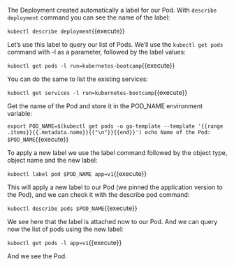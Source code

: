 The Deployment created automatically a label for our Pod. With `describe deployment` command you can see the name of the label:

`kubectl describe deployment`{{execute}}

Let’s use this label to query our list of Pods. We’ll use the `kubectl get pods` command with -l as a parameter, followed by the label values:

`kubectl get pods -l run=kubernetes-bootcamp`{{execute}}

You can do the same to list the existing services:

`kubectl get services -l run=kubernetes-bootcamp`{{execute}}

Get the name of the Pod and store it in the POD_NAME environment variable:

`export POD_NAME=$(kubectl get pods -o go-template --template '{{range .items}}{{.metadata.name}}{{"\n"}}{{end}}')
echo Name of the Pod: $POD_NAME`{{execute}}

To apply a new label we use the label command followed by the object type, object name and the new label:

`kubectl label pod $POD_NAME app=v1`{{execute}}

This will apply a new label to our Pod (we pinned the application version to the Pod), and we can check it with the describe pod command:

`kubectl describe pods $POD_NAME`{{execute}}

We see here that the label is attached now to our Pod. And we can query now the list of pods using the new label:

`kubectl get pods -l app=v1`{{execute}}

And we see the Pod.
